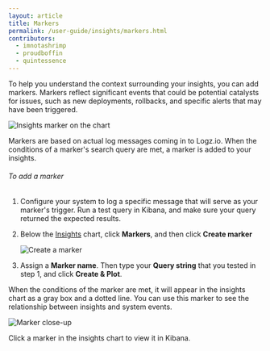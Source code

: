 ```yaml
---
layout: article
title: Markers
permalink: /user-guide/insights/markers.html
contributors:
  - imnotashrimp
  - proudboffin
  - quintessence
---
```


To help you understand the context surrounding your insights, you can add markers. Markers reflect significant events that could be potential catalysts for issues, such as new deployments, rollbacks, and specific alerts that may have been triggered.

![Insights marker on the chart]({{site.baseurl}}/images/insights/insights--marker-on-chart.png)

Markers are based on actual log messages coming in to Logz.io. When the conditions of a marker's search query are met, a marker is added to your insights.

###### To add a marker

1. Configure your system to log a specific message that will serve as your marker's trigger. Run a test query in Kibana, and make sure your query returned the expected results.

2. Below the [Insights](https://app.logz.io/#/dashboard/insights) chart, click **Markers**, and then click **<i class="li li-plus"></i> Create marker**

    ![Create a marker]({{site.baseurl}}/images/insights/insights--create-marker.png)

3. Assign a **Marker name**. Then type your **Query string** that you tested in step 1, and click **Create & Plot**.

When the conditions of the marker are met, it will appear in the insights chart as a gray box and a dotted line. You can use this marker to see the relationship between insights and system events.

![Marker close-up]({{site.baseurl}}/images/insights/insights--marker-close-up.png)

Click a marker in the insights chart to view it in Kibana.
